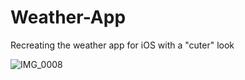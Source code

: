 # Weather-App
Recreating the weather app for iOS with a "cuter" look

![IMG_0008](https://user-images.githubusercontent.com/29238419/132977128-523199e1-2a64-4a34-b2d3-0105bb5d013b.PNG)
